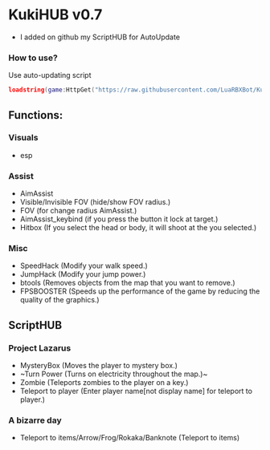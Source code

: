 # KukiHUB v0.7
* I added on github my ScriptHUB for AutoUpdate

### How to use?
 Use auto-updating script
```lua
loadstring(game:HttpGet("https://raw.githubusercontent.com/LuaRBXBot/KukiHUB/main/KukiHUB.lua"))()
```

## Functions:

### Visuals
* esp

### Assist
* AimAssist
* Visible/Invisible FOV (hide/show FOV radius.)
* FOV (for change radius AimAssist.)
* AimAssist_keybind (if you press the button it lock at target.) 
* Hitbox (If you select the head or body, it will shoot at the you selected.)

### Misc 
* SpeedHack (Modify your walk speed.)
* JumpHack (Modify your jump power.)
* btools (Removes objects from the map that you want to remove.)
* FPSBOOSTER (Speeds up the performance of the game by reducing the quality of the graphics.)

## ScriptHUB
### Project Lazarus
* MysteryBox (Moves the player to mystery box.)
* ~Turn Power (Turns on electricity throughout the map.)~
* Zombie (Teleports zombies to the player on a key.)
* Teleport to player (Enter player name[not display name] for teleport to player.)

### A bizarre day
* Teleport to items/Arrow/Frog/Rokaka/Banknote (Teleport to items)



